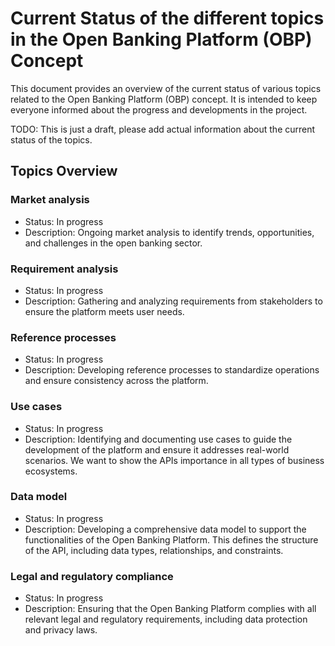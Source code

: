 # Current Status of the different topics in the Open Banking Platform (OBP) Concept

This document provides an overview of the current status of various topics related to the Open Banking Platform (OBP) concept. It is intended to keep everyone informed about the progress and developments in the project.

TODO: This is just a draft, please add actual information about the current status of the topics.


## Topics Overview

### Market analysis
* Status: In progress
* Description: Ongoing market analysis to identify trends, opportunities, and challenges in the open banking sector.

### Requirement analysis
* Status: In progress
* Description: Gathering and analyzing requirements from stakeholders to ensure the platform meets user needs.

### Reference processes
* Status: In progress
* Description: Developing reference processes to standardize operations and ensure consistency across the platform.

### Use cases
* Status: In progress
* Description: Identifying and documenting use cases to guide the development of the platform and ensure it addresses real-world scenarios. We want to show the APIs importance in all types of business ecosystems.

### Data model
* Status: In progress
* Description: Developing a comprehensive data model to support the functionalities of the Open Banking Platform. This defines the structure of the API, including data types, relationships, and constraints.

### Legal and regulatory compliance
* Status: In progress
* Description: Ensuring that the Open Banking Platform complies with all relevant legal and regulatory requirements, including data protection and privacy laws.


